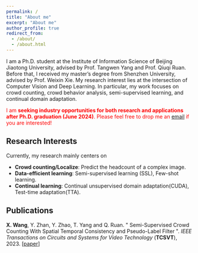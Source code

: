 ```yaml
---
permalink: /
title: "About me"
excerpt: "About me"
author_profile: true
redirect_from: 
  - /about/
  - /about.html
---
```


I am a Ph.D. student at the Institute of Information Science of Beijing Jiaotong University, advised by Prof. Tangwen Yang and Prof. Qiuqi Ruan.
Before that, I received my master’s degree from Shenzhen University, advised by Prof. Weixin Xie. My research interest lies at the intersection
of Computer Vision and Deep Learning. In particular, my work focuses on crowd counting, crowd behavior analysis, semi-supervised learning,
and continual domain adaptation.

<span style="color:red;">I am <b>seeking industry opportunities for both research and applications after Ph.D. graduation (June 2024)</b>. Please feel free to drop me an <a href="mailto:wangxin6735@163.com" target="_blank">email</a> if you are interested!</span>


<h2 id='research-interests'>Research Interests</h2>

<!-- I am interested in technologies that allow machines and robots to learn like humans. In particular, I am committed to giving robots the ability to understand the world and learn from previous experiences, so that they can complete new tasks, acquire new skills or adapt to new environments rapidly with fewer samples through learning algorithms. Currently, my areas of interest include meta-learning, multi-task learning, and transfer learning on few/zero-shot learning tasks. I am also interested in deep learning, computer vision, and multimodal machine learning. -->

Currently, my research mainly centers on 

* **Crowd counting/Localize**: Predict the headcount of a complex image.
* **Data-efficient learning**: Semi-supervised learning (SSL), Few-shot learning.
* **Continual learning**: Continual unsupervised domain adaptation(CUDA), Test-time adaptation(TTA). 

<h2 id='publications'>Publications</h2>

**X. Wang**, Y. Zhan, Y. Zhao, T. Yang and Q. Ruan. &quot; Semi-Supervised Crowd Counting With Spatial Temporal Consistency and Pseudo-Label Filter &quot;. *IEEE Transactions on Circuits and Systems for Video Technology* (**TCSVT**), 2023. [[paper](https://ieeexplore.ieee.org/abstract/document/10032602)]

